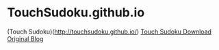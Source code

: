 # TouchSudoku.github.io
(Touch Sudoku)(http://touchsudoku.github.io/)
[Touch Sudoku Download](https://play.google.com/store/apps/details?id=com.touchsudoku.app)
[Original Blog](http://touchsudoku.blogspot.com/)

